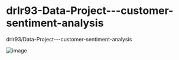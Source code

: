 # drlr93-Data-Project---customer-sentiment-analysis
drlr93/Data-Project---customer-sentiment-analysis



![image](https://user-images.githubusercontent.com/98351714/219157716-940f4c77-18f1-41e0-82b4-00a1228670ac.png)

